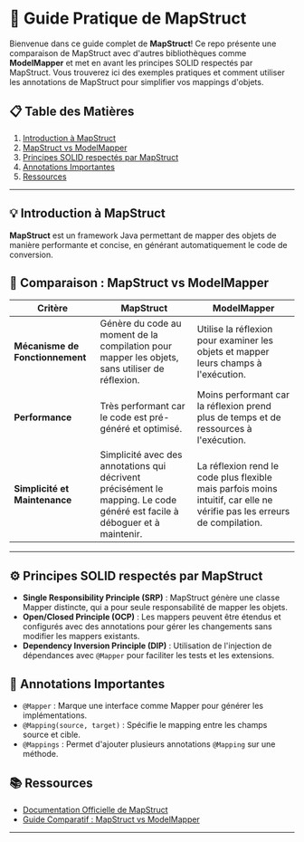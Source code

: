 # 🚀 Guide Pratique de MapStruct

Bienvenue dans ce guide complet de **MapStruct**! Ce repo présente une comparaison de MapStruct avec d'autres bibliothèques comme **ModelMapper** et met en avant les principes SOLID respectés par MapStruct. Vous trouverez ici des exemples pratiques et comment utiliser les annotations de MapStruct pour simplifier vos mappings d'objets.

## 📋 Table des Matières

1. [Introduction à MapStruct](#-introduction-à-mapstruct)
2. [MapStruct vs ModelMapper](#-mapstruct-vs-modelmapper)
3. [Principes SOLID respectés par MapStruct](#-principes-solid-respectés-par-mapstruct)
4. [Annotations Importantes](#-annotations-importantes)
5. [Ressources](#-ressources)

---

## 💡 Introduction à MapStruct

**MapStruct** est un framework Java permettant de mapper des objets de manière performante et concise, en générant automatiquement le code de conversion.

## 🔄 Comparaison : MapStruct vs ModelMapper

| Critère                  | MapStruct                                  | ModelMapper                                  |
|--------------------------|---------------------------------------------|----------------------------------------------|
| **Mécanisme de Fonctionnement** | Génère du code au moment de la compilation pour mapper les objets, sans utiliser de réflexion. | Utilise la réflexion pour examiner les objets et mapper leurs champs à l'exécution. |
| **Performance**          | Très performant car le code est pré-généré et optimisé. | Moins performant car la réflexion prend plus de temps et de ressources à l'exécution. |
| **Simplicité et Maintenance** | Simplicité avec des annotations qui décrivent précisément le mapping. Le code généré est facile à déboguer et à maintenir. | La réflexion rend le code plus flexible mais parfois moins intuitif, car elle ne vérifie pas les erreurs de compilation. |


---

## ⚙️ Principes SOLID respectés par MapStruct

- **Single Responsibility Principle (SRP)** : MapStruct génère une classe Mapper distincte, qui a pour seule responsabilité de mapper les objets.
- **Open/Closed Principle (OCP)** : Les mappers peuvent être étendus et configurés avec des annotations pour gérer les changements sans modifier les mappers existants.
- **Dependency Inversion Principle (DIP)** : Utilisation de l'injection de dépendances avec `@Mapper` pour faciliter les tests et les extensions.

## 🔖 Annotations Importantes

- `@Mapper` : Marque une interface comme Mapper pour générer les implémentations.
- `@Mapping(source, target)` : Spécifie le mapping entre les champs source et cible.
- `@Mappings` : Permet d'ajouter plusieurs annotations `@Mapping` sur une méthode.

## 📚 Ressources

- [Documentation Officielle de MapStruct](https://mapstruct.org/documentation/stable/reference/html/)
- [Guide Comparatif : MapStruct vs ModelMapper](#-mapstruct-vs-modelmapper)

---

